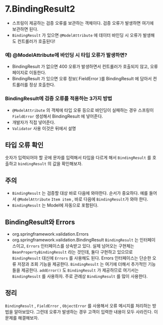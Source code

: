 # 7.BindingResult2

- 스프링이 제공하는 검증 오류를 보관하는 객체이다. 검증 오류가 발생하면 여기에 보관하면 된다.
- `BindingResult` 가 있으면 `@ModelAttribute` 에 데이터 바인딩 시 오류가 발생해도 컨트롤러가
호출된다!

### 예) @ModelAttribute에 바인딩 시 타입 오류가 발생하면?
- BindingResult 가 없으면 400 오류가 발생하면서 컨트롤러가 호출되지 않고, 오류 페이지로
이동한다.
- BindingResult 가 있으면 오류 정보( FieldError )를 BindingResult 에 담아서 컨트롤러를
정상 호출한다.

### BindingResult에 검증 오류를 적용하는 3가지 방법
- `@ModelAttribute` 의 객체에 타입 오류 등으로 바인딩이 실패하는 경우 스프링이 `FieldError` 생성해서
BindingResult 에 넣어준다.
- 개발자가 직접 넣어준다.
- `Validator` 사용 이것은 뒤에서 설명

## 타입 오류 확인
숫자가 입력되어야 할 곳에 문자를 입력해서 타입을 다르게 해서 `BindingResult` 를 호출하고
`bindingResult` 의 값을 확인해보자.

## 주의
- `BindingResult` 는 검증할 대상 바로 다음에 와야한다. 순서가 중요하다. 예를 들어서 `@ModelAttribute`
`Item item` , 바로 다음에 `BindingResult`가 와야 한다.
- `BindingResult` 는 Model에 자동으로 포함된다.

## BindingResult와 Errors
- org.springframework.validation.Errors
- org.springframework.validation.BindingResult
`BindingResult` 는 인터페이스이고, `Errors` 인터페이스를 상속받고 있다.
실제 넘어오는 구현체는 `BeanPropertyBindingResult` 라는 것인데, 둘다 구현하고 있으므로
`BindingResult` 대신에 `Errors` 를 사용해도 된다. Errors 인터페이스는 단순한 오류 저장과 조회
기능을 제공한다. `BindingResult` 는 여기에 더해서 추가적인 기능들을 제공한다. `addError()` 도
`BindingResult` 가 제공하므로 여기서는 `BindingResult` 를 사용하자. 주로 관례상 `BindingResult` 를
많이 사용한다.

## 정리
`BindingResult` , `FieldError` , `ObjectError` 를 사용해서 오류 메시지를 처리하는 방법을 알아보았다.
그런데 오류가 발생하는 경우 고객이 입력한 내용이 모두 사라진다. 이 문제를 해결해보자.
